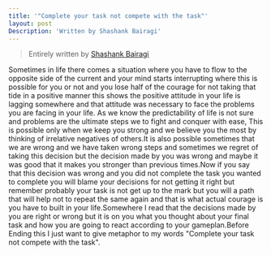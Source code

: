 ```yaml
---
title: '"Complete your task not compete with the task"'
layout: post
Description: 'Written by Shashank Bairagi'
---
```

> Entirely written by [Shashank Bairagi](https://www.facebook.com/Sbairagi70892?ref=br_rs "Shashank Bairagi")

Sometimes in life there comes a situation where you have to flow to the opposite side of the current and your mind starts interrupting where this is possible for you or not and you lose half of the courage for not taking that tide in a positive manner this shows the positive attitude in your life is lagging somewhere and that attitude was necessary to face the problems you are facing in your life. As we know the predictability of life is not sure and problems are the ultimate steps we to fight and conquer with ease, This is possible only when we keep you strong and we believe you the most by thinking of irrelative negatives of others.It is also possible sometimes that we are wrong and we have taken wrong steps and sometimes we regret of taking this decision but the decision made by you was wrong and maybe it was good that it makes you stronger than previous times.Now if you say that this decision was wrong and you did not complete the task you wanted to complete you will blame your decisions for not getting it right but remember probably your task is not get up to the mark but you will a path that will help not to repeat the same again and that is what actual courage is you have to built in your life.Somewhere I read that the decisions made by you are right or wrong but it is on you what you thought about your final task and how you are going to react according to your gameplan.Before Ending this I just want to give metaphor to my words "Complete your task not compete with the task".
